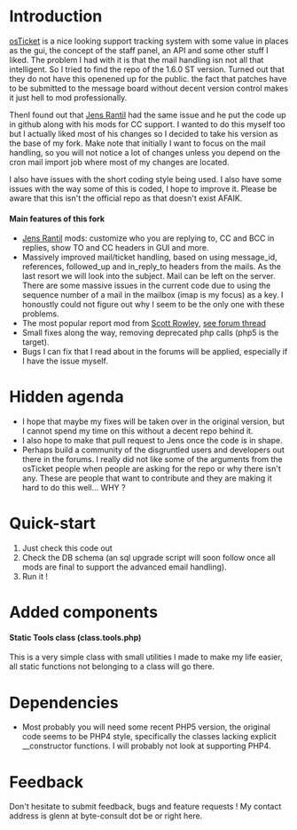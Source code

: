 Introduction
============

[osTicket](http://osticket.com) is a nice looking support tracking system with some value in places as the gui, the concept of the staff panel, an API and some other stuff I liked.  The problem I had with it is that the mail handling isn not all that intelligent.   So I tried to find the repo of the 1.6.0 ST version.   Turned out that they do not have this openened up for the public.  the fact that patches have to be submitted to the message board without decent version control makes it just hell to mod professionally.  

ThenI found out that [Jens Rantil](https://github.com/JensRantil/) had the same issue and he put the code up in github along with his mods for CC support.  I wanted to do this myself too but I actually liked most of his changes so I decided to take his version as the base of my fork.  Make note that initially I want to focus on the mail handling, so you will not notice a lot of changes unless you depend on the cron mail import job where most of my changes are located.

I also have issues with the short coding style being used.  I also have some issues with the way some of this is coded, I hope to improve it.  Please be aware that this isn't the official repo as that doesn't exist AFAIK.

#### Main features of this fork
- [Jens Rantil](https://github.com/JensRantil/) mods: customize who you are replying to, CC and BCC in replies, show TO and CC headers in GUI and more.
- Massively improved mail/ticket handling, based on using message_id, references, followed_up and in_reply_to headers from the mails.  As the last resort we will look into the subject.  Mail can be left on the server.  There are some massive issues in the current code due to using the sequence number of a mail in the mailbox (imap is my focus) as a key.  I honoustly could not figure out why I seem to be the only one with these problems.
- The most popular report mod from [Scott Rowley](http://sudobash.net/?p=821), [see forum thread](http://osticket.com/forums/showthread.php?t=6171) 
- Small fixes along the way, removing deprecated php calls (php5 is the target).
- Bugs I can fix that I read about in the forums will be applied, especially if I have the issue myself.

Hidden agenda
=============
- I hope that maybe my fixes will be taken over in the original version, but I cannot spend my time on this without a decent repo behind it. 
- I also hope to make that pull request to Jens once the code is in shape.
- Perhaps build a community of the disgruntled users and developers out there in the forums.  I really did not like some of the arguments from the osTicket people when people are asking for the repo or why there isn't any.  These are people that want to contribute and they are making it hard to do this well... WHY ?

Quick-start
===========

1. Just check this code out
2. Check the DB schema (an sql upgrade script will soon follow once all mods are final to support the advanced email handling).
3. Run it !

Added components
================

#### Static Tools class (class.tools.php)

This is a very simple class with small utilities I made to make my life easier, all static functions not belonging to a class will go there.

Dependencies
============
 - Most probably you will need some recent PHP5 version, the original code seems to be PHP4 style, specifically the classes lacking explicit __constructor functions.  I will probably not look at supporting PHP4.

Feedback
========

Don't hesitate to submit feedback, bugs and feature requests ! My contact address is glenn at byte-consult dot be or right here.
